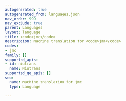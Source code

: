 ```yaml
---
autogenerated: true
autogenerated_from: languages.json
nav_order: 999
nav_exclude: true
parent: Languages
layout: language
title: <code>jmc</code>
description: Machine translation for <code>jmc</code>
codes:
- jmc
family: []
supported_apis:
- id: niutrans
  name: Niutrans
supported_qe_apis: []
seo:
  name: Machine translation for jmc
  type: Language

---
```


